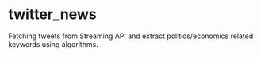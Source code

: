 twitter_news
============

Fetching tweets from Streaming API and extract politics/economics related keywords using algorithms.
